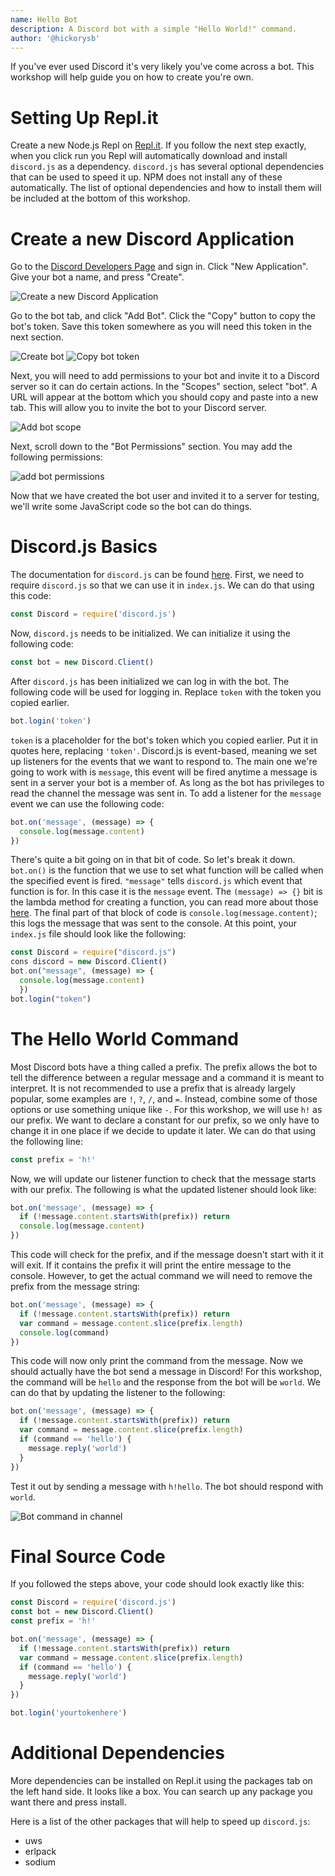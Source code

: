 ```yaml
---
name: Hello Bot
description: A Discord bot with a simple "Hello World!" command.
author: '@hickorysb'
---
```


If you've ever used Discord it's very likely you've come across a bot. This workshop will help guide you on how to create you're own.

# Setting Up Repl.it

Create a new Node.js Repl on [Repl.it](https://repl.it/). If you follow the next step exactly, when you click run you Repl will automatically download and install `discord.js` as a dependency. `discord.js` has several optional dependencies that can be used to speed it up. NPM does not install any of these automatically. The list of optional dependencies and how to install them will be included at the bottom of this workshop.

# Create a new Discord Application

Go to the [Discord Developers Page](https://discord.com/developers/applications/) and sign in. Click "New Application". Give your bot a name, and press "Create". 

![Create a new Discord Application](https://cloud-jjd7stz3y-hack-club-bot.vercel.app/0create_application.png)

Go to the bot tab, and click "Add Bot". Click the "Copy" button to copy the bot's token. Save this token somewhere as you will need this token in the next section.

![Create bot](https://cloud-jjd7stz3y-hack-club-bot.vercel.app/1create_application2.png)
![Copy bot token](https://cloud-jjd7stz3y-hack-club-bot.vercel.app/2create_application3.png)

Next, you will need to add permissions to your bot and invite it to a Discord server so it can do certain actions. In the "Scopes" section, select "bot". A URL will appear at the bottom which you should copy and paste into a new tab. This will allow you to invite the bot to your Discord server.

![Add bot scope](https://cloud-jjd7stz3y-hack-club-bot.vercel.app/3create_application4.png)

Next, scroll down to the "Bot Permissions" section. You may add the following permissions:

![add bot permissions](https://cloud-jjd7stz3y-hack-club-bot.vercel.app/4create_application5.png)

Now that we have created the bot user and invited it to a server for testing, we'll write some JavaScript code so the bot can do things.

# Discord.js Basics

The documentation for `discord.js` can be found [here](http://discord.js.org/). First, we need to require `discord.js` so that we can use it in `index.js`. We can do that using this code:

```js
const Discord = require('discord.js')
```

Now, `discord.js` needs to be initialized. We can initialize it using the following code:

```js
const bot = new Discord.Client()
```

After `discord.js` has been initialized we can log in with the bot. The following code will be used for logging in. Replace `token` with the token you copied earlier.

```js
bot.login('token')
```

`token` is a placeholder for the bot's token which you copied earlier. Put it in quotes here, replacing `'token'`. Discord.js is event-based, meaning we set up listeners for the events that we want to respond to. The main one we're going to work with is `message`, this event will be fired anytime a message is sent in a server your bot is a member of. As long as the bot has privileges to read the channel the message was sent in. To add a listener for the `message` event we can use the following code:

```js
bot.on('message', (message) => {
  console.log(message.content)
})
```

There's quite a bit going on in that bit of code. So let's break it down. `bot.on()` is the function that we use to set what function will be called when the specified event is fired. `"message"` tells `discord.js` which event that function is for. In this case it is the `message` event. The `(message) => {}` bit is the lambda method for creating a function, you can read more about those [here](https://www.vinta.com.br/blog/2015/javascript-lambda-and-arrow-functions/). The final part of that block of code is `console.log(message.content)`; this logs the message that was sent to the console. At this point, your `index.js` file should look like the following:

```js
const Discord = require("discord.js")
cons discord = new Discord.Client()
bot.on("message", (message) => { 
  console.log(message.content)
  })
bot.login("token")
```

# The Hello World Command

Most Discord bots have a thing called a prefix. The prefix allows the bot to tell the difference between a regular message and a command it is meant to interpret. It is not recommended to use a prefix that is already largely popular, some examples are `!`, `?`, `/`, and `=`. Instead, combine some of those options or use something unique like `-`. For this workshop, we will use `h!` as our prefix. We want to declare a constant for our prefix, so we only have to change it in one place if we decide to update it later. We can do that using the following line:

```js
const prefix = 'h!'
```

Now, we will update our listener function to check that the message starts with our prefix. The following is what the updated listener should look like:

```js
bot.on('message', (message) => {
  if (!message.content.startsWith(prefix)) return
  console.log(message.content)
})
```

This code will check for the prefix, and if the message doesn't start with it it will exit. If it contains the prefix it will print the entire message to the console. However, to get the actual command we will need to remove the prefix from the message string:

```js
bot.on('message', (message) => {
  if (!message.content.startsWith(prefix)) return
  var command = message.content.slice(prefix.length)
  console.log(command)
})
```

This code will now only print the command from the message. Now we should actually have the bot send a message in Discord! For this workshop, the command will be `hello` and the response from the bot will be `world`. We can do that by updating the listener to the following:

```js
bot.on('message', (message) => {
  if (!message.content.startsWith(prefix)) return
  var command = message.content.slice(prefix.length)
  if (command == 'hello') {
    message.reply('world')
  }
})
```

Test it out by sending a message with `h!hello`. The bot should respond with `world`. 

![Bot command in channel](https://cloud-jjd7stz3y-hack-club-bot.vercel.app/5createapplication6767.png)

# Final Source Code

If you followed the steps above, your code should look exactly like this:

```js
const Discord = require('discord.js')
const bot = new Discord.Client()
const prefix = 'h!'

bot.on('message', (message) => {
  if (!message.content.startsWith(prefix)) return
  var command = message.content.slice(prefix.length)
  if (command == 'hello') {
    message.reply('world')
  }
})

bot.login('yourtokenhere')
```

# Additional Dependencies

More dependencies can be installed on Repl.it using the packages tab on the left hand side. It looks like a box. You can search up any package you want there and press install.

Here is a list of the other packages that will help to speed up `discord.js`:

- uws
- erlpack
- sodium
